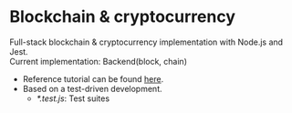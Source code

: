 # Blockchain & cryptocurrency
Full-stack blockchain & cryptocurrency implementation with Node.js and Jest.\
Current implementation: Backend(block, chain)
* Reference tutorial can be found [here](https://github.com/15Dkatz/cryptochain).
* Based on a test-driven development.
  * _*.test.js_: Test suites
